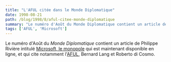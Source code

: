 ```yaml
---
title: "L'AFUL citée dans le Monde Diplomatique"
date: 1998-08-21
path: /blog/1998/8/aful-citee-monde-diplomatique
summary: "Le numéro d'Août du Monde Diplomatique contient un article de Philippe Rivière intitulé Microsoft, le monopole qui est maintenant disponible en ligne, et qui cite notamment l'AFUL, Bernard Lang et Roberto di Cosmo."
tags: ['AFUL', 'Microsoft']
---
```


<P>
Le numéro d'Août du <EM>Monde Diplomatique</EM>
contient un article de Philippe Rivière intitulé <A HREF="http://www.monde-diplomatique.fr/1998/08/RIVIERE/10789.html">Microsoft, le monopole</A> qui est maintenant disponible en ligne,
et qui cite notamment l'<A HREF="http://www.aful.org/">AFUL</A>,
Bernard Lang et Roberto di Cosmo.
</P>


